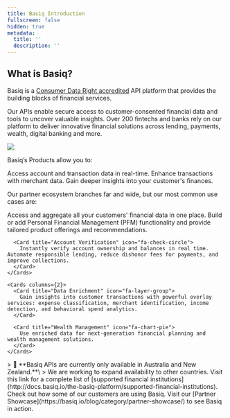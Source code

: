 ```yaml
---
title: Basiq Introduction
fullscreen: false
hidden: true
metadata:
  title: ''
  description: ''
---
```

## What is Basiq?

Basiq is a [Consumer Data Right accredited](https://blog.basiq.io/basiq-launches-cdr-data-holder-and-data-recipient-solution/) API platform that provides the building blocks of financial services.

Our APIs enable secure access to customer-consented financial data and tools to uncover valuable insights. Over 200 fintechs and banks rely on our platform to deliver innovative financial solutions across lending, payments, wealth, digital banking and more.

<Image align="center" src="https://files.readme.io/362f2dea8e56f277d4835d66c648bc935cabe66c1d029d4a8ca6597e08f38020-cc54ca2-DevHub_01.png" />

Basiq’s Products allow you to:

<Cards columns={3}>
  <Card title="Connect" icon="fa-link">
    Access account and transaction data in real-time.
  </Card>

  <Card title="Enrich" icon="fa-chart-line">
    Enhance transactions with merchant data.
  </Card>

  <Card title="Discover" icon="fa-search">
    Gain deeper insights into your customer's finances.
  </Card>
</Cards>

Our partner ecosystem branches far and wide, but our most common use cases are:

<Tabs>
  <Tab title="Use Cases">
    <Cards columns={2}>
      <Card title="Account Aggregation" icon="fa-database">
        Access and aggregate all your customers' financial data in one place. Build or add Personal Financial Management (PFM) functionality and provide tailored product offerings and recommendations.
      </Card>

      <Card title="Account Verification" icon="fa-check-circle">
        Instantly verify account ownership and balances in real time. Automate responsible lending, reduce dishonor fees for payments, and improve collections.
      </Card>
    </Cards>

    <Cards columns={2}>
      <Card title="Data Enrichment" icon="fa-layer-group">
        Gain insights into customer transactions with powerful overlay services: expense classification, merchant identification, income detection, and behavioral spend analytics.
      </Card>

      <Card title="Wealth Management" icon="fa-chart-pie">
        Use enriched data for next-generation financial planning and wealth management solutions.
      </Card>
    </Cards>
  </Tab>

  <Tab title="Supported Regions">
    > 🚧 **Basiq APIs are currently only available in Australia and New Zealand.**\
    > We are working to expand availability to other countries. Visit this link for a complete list of [supported financial institutions](http://docs.basiq.io/the-basiq-platform/supported-financial-institutions).
  </Tab>
</Tabs>

<Accordion title="Partner Showcase" icon="fa-users">
  Check out how some of our customers are using Basiq. Visit our [Partner Showcase](https://basiq.io/blog/category/partner-showcase/) to see Basiq in action.
</Accordion>